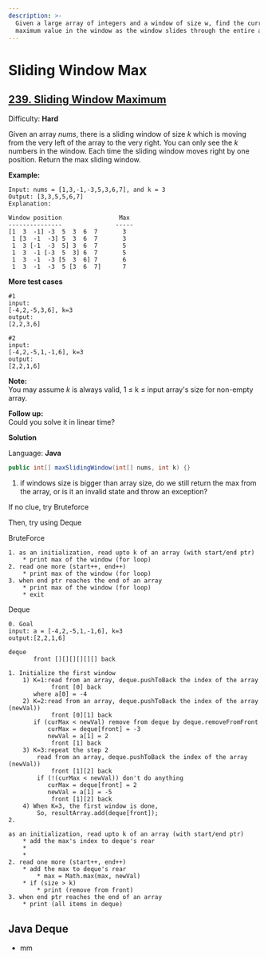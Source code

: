```yaml
---
description: >-
  Given a large array of integers and a window of size w, find the current
  maximum value in the window as the window slides through the entire array.
---
```


# Sliding Window Max

## [239. Sliding Window Maximum](https://leetcode.com/problems/sliding-window-maximum/)

Difficulty: **Hard**

Given an array _nums_, there is a sliding window of size _k_ which is moving from the very left of the array to the very right. You can only see the _k_ numbers in the window. Each time the sliding window moves right by one position. Return the max sliding window.

**Example:**

```text
Input: nums = [1,3,-1,-3,5,3,6,7], and k = 3
Output: [3,3,5,5,6,7] 
Explanation: 

Window position                Max
---------------               -----
[1  3  -1] -3  5  3  6  7       3
 1 [3  -1  -3] 5  3  6  7       3
 1  3 [-1  -3  5] 3  6  7       5
 1  3  -1 [-3  5  3] 6  7       5
 1  3  -1  -3 [5  3  6] 7       6
 1  3  -1  -3  5 [3  6  7]      7
```

**More test cases**

```text
#1 
input: 
[-4,2,-5,3,6], k=3
output:
[2,2,3,6]

#2
input: 
[-4,2,-5,1,-1,6], k=3
output:
[2,2,1,6]
```

**Note:**  
You may assume _k_ is always valid, 1 ≤ k ≤ input array's size for non-empty array.

**Follow up:**  
Could you solve it in linear time?

**Solution**

Language: **Java**

```java
public int[] maxSlidingWindow(int[] nums, int k) {}
```

1. if windows size is bigger than array size, do we still return the max from the array, or is it an invalid state and throw an exception?

If no clue, try Bruteforce

Then, try using Deque

BruteForce

```text
1. as an initialization, read upto k of an array (with start/end ptr)
    * print max of the window (for loop)
2. read one more (start++, end++)
    * print max of the window (for loop)
3. when end ptr reaches the end of an array
    * print max of the window (for loop)
    * exit
```

Deque

```text
0. Goal
input: a = [-4,2,-5,1,-1,6], k=3
output:[2,2,1,6]

deque
       front [][][][][][] back

1. Initialize the first window
    1) K=1:read from an array, deque.pushToBack the index of the array  
            front [0] back 
       where a[0] = -4
    2) K=2:read from an array, deque.pushToBack the index of the array (newVal))
            front [0][1] back
       if (curMax < newVal) remove from deque by deque.removeFromFront
           curMax = deque[front] = -3
           newVal = a[1] = 2
            front [1] back 
    3) K=3:repeat the step 2
        read from an array, deque.pushToBack the index of the array (newVal))
            front [1][2] back 
        if (!(curMax < newVal)) don't do anything
           curMax = deque[front] = 2
           newVal = a[1] = -5
            front [1][2] back
    4) When K=3, the first window is done, 
        So, resultArray.add(deque[front]);
2. 

as an initialization, read upto k of an array (with start/end ptr)
    * add the max's index to deque's rear
    * 
    * 
2. read one more (start++, end++)
    * add the max to deque's rear 
        * max = Math.max(max, newVal)
    * if (size > k)
        * print (remove from front)
3. when end ptr reaches the end of an array
    * print (all items in deque)
```



## Java Deque

* mm

```text

```


